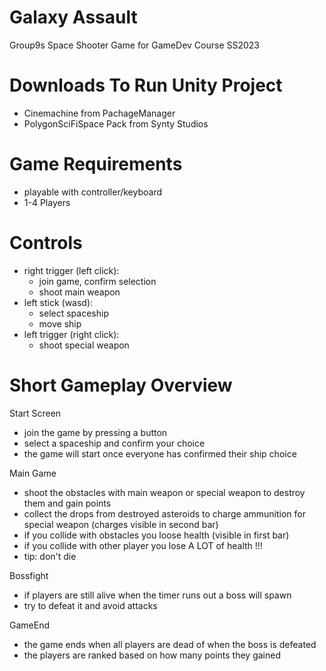 # Galaxy Assault
Group9s Space Shooter Game for GameDev Course SS2023

# Downloads To Run Unity Project
- Cinemachine from PachageManager
- PolygonSciFiSpace Pack from Synty Studios

# Game Requirements
- playable with controller/keyboard
- 1-4 Players

# Controls
- right trigger (left click):
  - join game, confirm selection
  - shoot main weapon
- left stick (wasd):
  - select spaceship
  - move ship 
- left trigger (right click):
  - shoot special weapon

# Short Gameplay Overview

Start Screen
- join the game by pressing a button
- select a spaceship and confirm your choice
- the game will start once everyone has confirmed their ship choice

Main Game
- shoot the obstacles with main weapon or special weapon to destroy them and gain points
- collect the drops from destroyed asteroids to charge ammunition for special weapon (charges visible in second bar)
- if you collide with obstacles you loose health (visible in first bar)
- if you collide with other player you lose A LOT of health !!!
- tip: don't die

Bossfight
- if players are still alive when the timer runs out a boss will spawn
- try to defeat it and avoid attacks

GameEnd
- the game ends when all players are dead of when the boss is defeated
- the players are ranked based on how many points they gained
